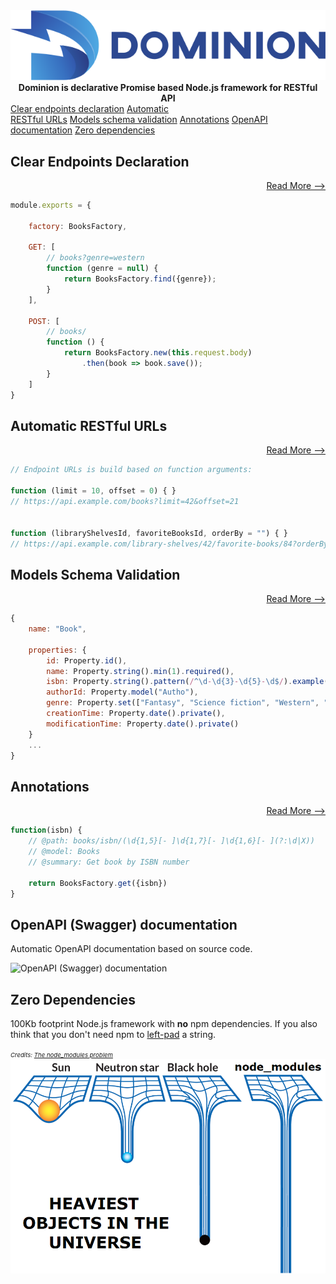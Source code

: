 <div style="text-align: center">
    <div class="homepage-logo">
        <img src="/assets/logo.svg" alt="Dominion Node.js RESTful API framework logo" />
    </div>
    <strong>Dominion is declarative Promise based Node.js framework for RESTful API</strong>
</div>


<div class="out-of-the-box">   
<a href="#clear-declaration" class="sp">Clear endpoints declaration</a>
<a href="#correct-restful-urls" class="sp">Automatic <br/> RESTful URLs</a>
<a href="#models-schema-validation" class="sp">Models schema validation</a>    
<a href="#annotations" class="sp">Annotations</a>    
<a href="#openapi-documentation" class="sp">OpenAPI documentation</a>    
<a href="#zero-dependencies" class="sp">Zero dependencies</a>  
</div>

  
  
<div id="clear-declaration">

## Clear Endpoints Declaration
<div style="text-align: right"> 

[Read More &xrarr;](/controllers)
</div>

```js
module.exports = {

    factory: BooksFactory,

    GET: [
        // books?genre=western
        function (genre = null) {
            return BooksFactory.find({genre});
        }
    ],

    POST: [
        // books/
        function () {
            return BooksFactory.new(this.request.body)
                .then(book => book.save());
        }
    ]
}
```
</div>

<div id="correct-restful-urls">

## Automatic RESTful URLs
<div style="text-align: right"> 

[Read More &xrarr;](/controllers/uri-creation)
</div>

```js
// Endpoint URLs is build based on function arguments:

function (limit = 10, offset = 0) { }
// https://api.example.com/books?limit=42&offset=21


function (libraryShelvesId, favoriteBooksId, orderBy = "") { }
// https://api.example.com/library-shelves/42/favorite-books/84?orderBy=+author

```
</div>


<div id="models-schema-validation">

## Models Schema Validation
<div style="text-align: right"> 

[Read More &xrarr;](/properties)
</div>

```js
{
    name: "Book",
    
    properties: {
        id: Property.id(),
        name: Property.string().min(1).required(),
        isbn: Property.string().pattern(/^\d-\d{3}-\d{5}-\d$/).example("0-330-25864-8"),
        authorId: Property.model("Autho"),
        genre: Property.set(["Fantasy", "Science fiction", "Western", "Romance"]),
        creationTime: Property.date().private(),
        modificationTime: Property.date().private()
    }
    ...
}
```
</div>

<div id="annotations">

## Annotations
<div style="text-align: right"> 

[Read More &xrarr;](/annotations)
</div>

```js
function(isbn) {
    // @path: books/isbn/(\d{1,5}[- ]\d{1,7}[- ]\d{1,6}[- ](?:\d|X))
    // @model: Books    
    // @summary: Get book by ISBN number
    
    return BooksFactory.get({isbn})
}
```
</div>

<div id="openapi-documentation">

## OpenAPI (Swagger) documentation

Automatic OpenAPI documentation based on source code.

![OpenAPI (Swagger) documentation](/assets/openapі.png)
</div>

<div id="zero-dependencies">

## Zero Dependencies

100Kb footprint Node.js framework with __no__ npm dependencies. If you also think that
you don't need npm to [left-pad](https://www.theregister.co.uk/2016/03/23/npm_left_pad_chaos/) a string. 

_<small style="font-size:.6rem">Credits: [The node_modules problem](https://dev.to/leoat12/the-nodemodules-problem-29dc)</small>_
![OpenAPI (Swagger) documentation](/assets/node_modules.png)
</div>
